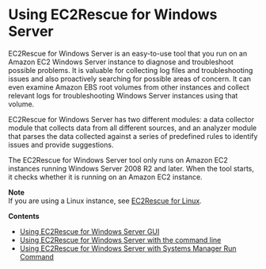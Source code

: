 # Using EC2Rescue for Windows Server<a name="Windows-Server-EC2Rescue"></a>

EC2Rescue for Windows Server is an easy\-to\-use tool that you run on an Amazon EC2 Windows Server instance to diagnose and troubleshoot possible problems\. It is valuable for collecting log files and troubleshooting issues and also proactively searching for possible areas of concern\. It can even examine Amazon EBS root volumes from other instances and collect relevant logs for troubleshooting Windows Server instances using that volume\.

EC2Rescue for Windows Server has two different modules: a data collector module that collects data from all different sources, and an analyzer module that parses the data collected against a series of predefined rules to identify issues and provide suggestions\.

The EC2Rescue for Windows Server tool only runs on Amazon EC2 instances running Windows Server 2008 R2 and later\. When the tool starts, it checks whether it is running on an Amazon EC2 instance\.

**Note**  
If you are using a Linux instance, see [EC2Rescue for Linux](https://docs.aws.amazon.com/AWSEC2/latest/UserGuide/Linux-Server-EC2Rescue.html)\.

**Contents**
+ [Using EC2Rescue for Windows Server GUI](ec2rw-gui.md)
+ [Using EC2Rescue for Windows Server with the command line](ec2rw-cli.md)
+ [Using EC2Rescue for Windows Server with Systems Manager Run Command](ec2rw-ssm.md)